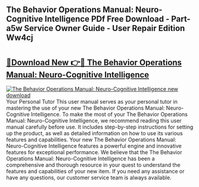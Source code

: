 ## The Behavior Operations Manual: Neuro-Cognitive Intelligence PDf Free Download - Part-a5w Service Owner Guide - User Repair Edition Ww4cj

# <h2><a href="http://bc12228.oget.top/?id=The+Behavior+Operations+Manual%3a+Neuro-Cognitive+Intelligence">🔗Download New 👉🔴 The Behavior Operations Manual: Neuro-Cognitive Intelligence</a></h2>

[![The Behavior Operations Manual: Neuro-Cognitive Intelligence new download](https://i.imgur.com/5g1atiW.png)](http://bc12228.oget.top/?id=The+Behavior+Operations+Manual%3a+Neuro-Cognitive+Intelligence)
Your Personal Tutor This user manual serves as your personal tutor in mastering the use of your new The Behavior Operations Manual: Neuro-Cognitive Intelligence. To make the most of your The Behavior Operations Manual: Neuro-Cognitive Intelligence, we recommend reading this user manual carefully before use. It includes step-by-step instructions for setting up the product, as well as detailed information on how to use its various features and capabilities. Your new The Behavior Operations Manual: Neuro-Cognitive Intelligence features a powerful engine and innovative features for exceptional performance. We believe that the The Behavior Operations Manual: Neuro-Cognitive Intelligence has been a comprehensive and thorough resource in your quest to understand the features and capabilities of your new item. If you need any assistance or have any questions, our customer service team is always available.
